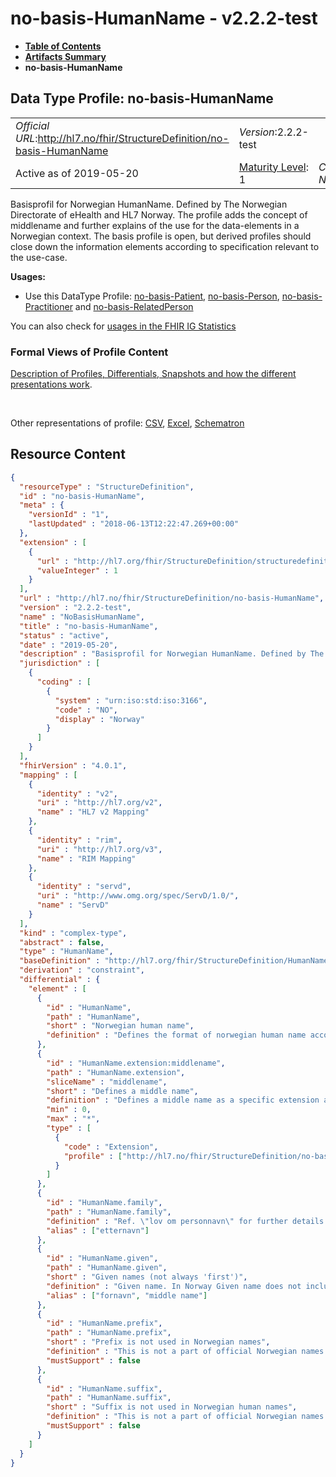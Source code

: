 # no-basis-HumanName - v2.2.2-test

* [**Table of Contents**](toc.md)
* [**Artifacts Summary**](artifacts.md)
* **no-basis-HumanName**

## Data Type Profile: no-basis-HumanName 

| | | |
| :--- | :--- | :--- |
| *Official URL*:http://hl7.no/fhir/StructureDefinition/no-basis-HumanName | *Version*:2.2.2-test | |
| Active as of 2019-05-20 | [Maturity Level](http://hl7.org/fhir/versions.html#maturity): 1 | *Computable Name*:NoBasisHumanName |

 
Basisprofil for Norwegian HumanName. Defined by The Norwegian Directorate of eHealth and HL7 Norway. The profile adds the concept of middlename and further explains of the use for the data-elements in a Norwegian context. The basis profile is open, but derived profiles should close down the information elements according to specification relevant to the use-case. 

**Usages:**

* Use this DataType Profile: [no-basis-Patient](StructureDefinition-no-basis-Patient.md), [no-basis-Person](StructureDefinition-no-basis-Person.md), [no-basis-Practitioner](StructureDefinition-no-basis-Practitioner.md) and [no-basis-RelatedPerson](StructureDefinition-no-basis-RelatedPerson.md)

You can also check for [usages in the FHIR IG Statistics](https://packages2.fhir.org/xig/hl7.fhir.no.basis|current/StructureDefinition/no-basis-HumanName)

### Formal Views of Profile Content

 [Description of Profiles, Differentials, Snapshots and how the different presentations work](http://build.fhir.org/ig/FHIR/ig-guidance/readingIgs.html#structure-definitions). 

 

Other representations of profile: [CSV](StructureDefinition-no-basis-HumanName.csv), [Excel](StructureDefinition-no-basis-HumanName.xlsx), [Schematron](StructureDefinition-no-basis-HumanName.sch) 



## Resource Content

```json
{
  "resourceType" : "StructureDefinition",
  "id" : "no-basis-HumanName",
  "meta" : {
    "versionId" : "1",
    "lastUpdated" : "2018-06-13T12:22:47.269+00:00"
  },
  "extension" : [
    {
      "url" : "http://hl7.org/fhir/StructureDefinition/structuredefinition-fmm",
      "valueInteger" : 1
    }
  ],
  "url" : "http://hl7.no/fhir/StructureDefinition/no-basis-HumanName",
  "version" : "2.2.2-test",
  "name" : "NoBasisHumanName",
  "title" : "no-basis-HumanName",
  "status" : "active",
  "date" : "2019-05-20",
  "description" : "Basisprofil for Norwegian HumanName. Defined by The Norwegian Directorate of eHealth and HL7 Norway. The profile adds the concept of middlename and further explains of the use for the data-elements in a Norwegian context. The basis profile is open, but derived profiles should close down the information elements according to specification relevant to the use-case.",
  "jurisdiction" : [
    {
      "coding" : [
        {
          "system" : "urn:iso:std:iso:3166",
          "code" : "NO",
          "display" : "Norway"
        }
      ]
    }
  ],
  "fhirVersion" : "4.0.1",
  "mapping" : [
    {
      "identity" : "v2",
      "uri" : "http://hl7.org/v2",
      "name" : "HL7 v2 Mapping"
    },
    {
      "identity" : "rim",
      "uri" : "http://hl7.org/v3",
      "name" : "RIM Mapping"
    },
    {
      "identity" : "servd",
      "uri" : "http://www.omg.org/spec/ServD/1.0/",
      "name" : "ServD"
    }
  ],
  "kind" : "complex-type",
  "abstract" : false,
  "type" : "HumanName",
  "baseDefinition" : "http://hl7.org/fhir/StructureDefinition/HumanName",
  "derivation" : "constraint",
  "differential" : {
    "element" : [
      {
        "id" : "HumanName",
        "path" : "HumanName",
        "short" : "Norwegian human name",
        "definition" : "Defines the format of norwegian human name according to norwegian legislation (lov om personnavn)."
      },
      {
        "id" : "HumanName.extension:middlename",
        "path" : "HumanName.extension",
        "sliceName" : "middlename",
        "short" : "Defines a middle name",
        "definition" : "Defines a middle name as a specific extension as this is widely used in Norwegian names. The middlename is defined in norwegian legislation (lov om personnavn).",
        "min" : 0,
        "max" : "*",
        "type" : [
          {
            "code" : "Extension",
            "profile" : ["http://hl7.no/fhir/StructureDefinition/no-basis-middlename"]
          }
        ]
      },
      {
        "id" : "HumanName.family",
        "path" : "HumanName.family",
        "definition" : "Ref. \"lov om personnavn\" for further details about Norwegian HumanNames.\r\n\r\nThe part of a name that links to the genealogy. In some cultures (e.g. Eritrea) the family name of a son is the first name of his father.",
        "alias" : ["etternavn"]
      },
      {
        "id" : "HumanName.given",
        "path" : "HumanName.given",
        "short" : "Given names (not always 'first')",
        "definition" : "Given name. In Norway Given name does not include middlenames according to the regulation for norwegian names. Multiple given names are however legal. Ref. \"Lov om personnavn\" for further details about Norwegian HumanNames.",
        "alias" : ["fornavn", "middle name"]
      },
      {
        "id" : "HumanName.prefix",
        "path" : "HumanName.prefix",
        "short" : "Prefix is not used in Norwegian names",
        "definition" : "This is not a part of official Norwegian names as defined in \"lov om personnavn\" regulation.\r\n\r\nPart of the name that is acquired as a title due to academic, legal, employment or nobility status, etc. and that appears at the start of the name.",
        "mustSupport" : false
      },
      {
        "id" : "HumanName.suffix",
        "path" : "HumanName.suffix",
        "short" : "Suffix is not used in Norwegian human names",
        "definition" : "This is not a part of official Norwegian names as defined in \"lov om personnavn\" regulation.\r\n\r\nPart of the name that is acquired as a title due to academic, legal, employment or nobility status, etc. and that appears at the end of the name.",
        "mustSupport" : false
      }
    ]
  }
}

```
